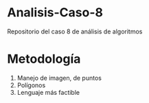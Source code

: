 # Analisis-Caso-8
Repositorio del caso 8 de análisis de algoritmos

# Metodología
1. Manejo de imagen, de puntos
2. Polígonos
3. Lenguaje más factible
